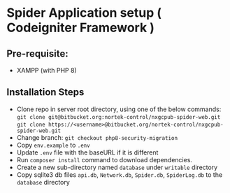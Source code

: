 # Spider Application setup ( Codeigniter Framework )

## Pre-requisite:
- XAMPP (with PHP 8)

## Installation Steps
- Clone repo in server root directory, using one of the below commands:
`git clone git@bitbucket.org:nortek-control/nxgcpub-spider-web.git`
`git clone https://<username>@bitbucket.org/nortek-control/nxgcpub-spider-web.git`
- Change branch: `git checkout php8-security-migration`
- Copy `env.example` to `.env` 
- Update `.env` file with the baseURL if it is different
- Run `composer install` command to download dependencies.
- Create a new sub-directory named `database` under `writable` directory
- Copy sqlite3 db files `api.db`, `Network.db`, `Spider.db`, `SpiderLog.db` to the `database` directory